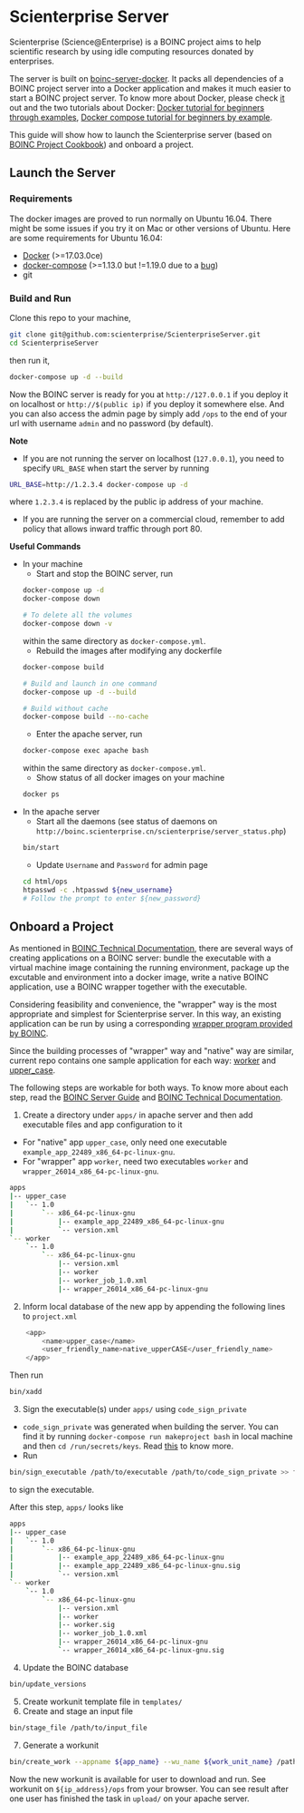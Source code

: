 # Scienterprise Server

Scienterprise (Science@Enterprise) is a BOINC project aims to help scientific research by using idle computing resources donated by enterprises.

The server is built on [boinc-server-docker](https://github.com/marius311/boinc-server-docker). It packs all dependencies of a BOINC project server into a Docker application and makes it much easier to start a BOINC project server. To know more about Docker, please check [it](https://docs.docker.com/) out and the two tutorials about Docker: [Docker tutorial for beginners through examples](https://takacsmark.com/getting-started-with-docker-in-your-project-step-by-step-tutorial/#data-in-docker-containers), [Docker compose tutorial for beginners by example](https://takacsmark.com/docker-compose-tutorial-beginners-by-example-basics/).

This guide will show how to launch the Scienterprise server (based on [BOINC Project Cookbook](https://github.com/marius311/boinc-server-docker/blob/master/docs/cookbook.md)) and onboard a project.

## Launch the Server
### Requirements
The docker images are proved to run normally on Ubuntu 16.04. There might be some issues if you try it on Mac or other versions of Ubuntu. Here are some requirements for Ubuntu 16.04:
- [Docker](https://docs.docker.com/engine/installation/) (>=17.03.0ce)
- [docker-compose](https://docs.docker.com/compose/install/) (>=1.13.0 but !=1.19.0 due to a [bug](https://github.com/docker/docker-py/issues/1841))
- git

### Build and Run
Clone this repo to your machine,
```bash
git clone git@github.com:scienterprise/ScienterpriseServer.git
cd ScienterpriseServer
```
then run it,
```bash
docker-compose up -d --build
```

Now the BOINC server is ready for you at `http://127.0.0.1` if you deploy it on localhost or `http://$(public ip)` if you deploy it somewhere else. And you can also access the admin page by simply add `/ops` to the end of your url with username `admin` and no password (by default). 

**Note**
- If you are not running the server on localhost (`127.0.0.1`), you need to specify `URL_BASE` when start the server by running
```bash
URL_BASE=http://1.2.3.4 docker-compose up -d
```
where `1.2.3.4` is replaced by the public ip address of your machine.
- If you are running the server on a commercial cloud, remember to add policy that allows inward traffic through port 80.

**Useful Commands**
- In your machine
  - Start and stop the BOINC server, run
  ```bash
  docker-compose up -d
  docker-compose down
  
  # To delete all the volumes
  docker-compose down -v
  ```
  within the same directory as `docker-compose.yml`.
  - Rebuild the images after modifying any dockerfile
  ```bash
  docker-compose build
  
  # Build and launch in one command
  docker-compose up -d --build
  
  # Build without cache
  docker-compose build --no-cache
  ```
  - Enter the apache server, run
  ```bash
  docker-compose exec apache bash
  ```
  within the same directory as `docker-compose.yml`.
  - Show status of all docker images on your machine
  ```bash
  docker ps
  ```
- In the apache server
  - Start all the daemons (see status of daemons on `http://boinc.scienterprise.cn/scienterprise/server_status.php`)
  ```bash
  bin/start
  ```
  - Update `Username` and `Password` for admin page
  ```bash
  cd html/ops
  htpasswd -c .htpasswd ${new_username}
  # Follow the prompt to enter ${new_password}
  ```

## Onboard a Project
As mentioned in [BOINC Technical Documentation](https://boinc.berkeley.edu/trac/wiki/ProjectMain), there are several ways of creating applications on a BOINC server: bundle the executable with a virtual machine image containing the running environment, package up the excutable and environment into a docker image, write a native BOINC application, use a BOINC wrapper together with the executable.

Considering feasibility and convenience, the "wrapper" way is the most appropriate and simplest for Scienterprise server. In this way, an existing application can be run by using a corresponding [wrapper program provided by BOINC](https://boinc.berkeley.edu/trac/wiki/WrapperApp).

Since the building processes of "wrapper" way and "native" way are similar, current repo contains one sample application for each way: [worker](https://github.com/BOINC/boinc/tree/master/samples/worker) and [upper_case](https://github.com/BOINC/boinc/tree/master/samples/example_app/bin/22489/x86_64-pc-linux-gnu).

The following steps are workable for both ways. To know more about each step, read the [BOINC Server Guide](https://wiki.debian.org/BOINC/ServerGuide/) and [BOINC Technical Documentation](https://boinc.berkeley.edu/trac/wiki/ProjectMain).
1. Create a directory under `apps/` in apache server and then add executable files and app configuration to it
  - For "native" app `upper_case`, only need one executable `example_app_22489_x86_64-pc-linux-gnu`.
  - For "wrapper" app `worker`, need two executables `worker` and `wrapper_26014_x86_64-pc-linux-gnu`.
```bash
apps
|-- upper_case
|   `-- 1.0
|       `-- x86_64-pc-linux-gnu
|           |-- example_app_22489_x86_64-pc-linux-gnu
|           `-- version.xml
`-- worker
    `-- 1.0
        `-- x86_64-pc-linux-gnu
            |-- version.xml
            |-- worker
            |-- worker_job_1.0.xml
            |-- wrapper_26014_x86_64-pc-linux-gnu
```
2. Inform local database of the new app by appending the following lines to `project.xml`
```bash
    <app>
        <name>upper_case</name>
        <user_friendly_name>native_upperCASE</user_friendly_name>
    </app>
```
Then run
```bash
bin/xadd
```
3. Sign the executable(s) under `apps/` using `code_sign_private`
  - `code_sign_private` was generated when building the server. You can find it by running `docker-compose run makeproject bash` in local machine and then `cd /run/secrets/keys`. Read [this](https://boinc.berkeley.edu/trac/wiki/KeySetup) to know more. 
  - Run 
  
```bash
bin/sign_executable /path/to/executable /path/to/code_sign_private >> filename.sig
```
to sign the executable.

After this step, `apps/` looks like
```bash
apps
|-- upper_case
|   `-- 1.0
|       `-- x86_64-pc-linux-gnu
|           |-- example_app_22489_x86_64-pc-linux-gnu
|           |-- example_app_22489_x86_64-pc-linux-gnu.sig
|           `-- version.xml
`-- worker
    `-- 1.0
        `-- x86_64-pc-linux-gnu
            |-- version.xml
            |-- worker
            |-- worker.sig
            |-- worker_job_1.0.xml
            |-- wrapper_26014_x86_64-pc-linux-gnu
            `-- wrapper_26014_x86_64-pc-linux-gnu.sig
```
4. Update the BOINC database
```bash
bin/update_versions
```
5. Create workunit template file in `templates/`
6. Create and stage an input file
```bash
bin/stage_file /path/to/input_file
```
7. Generate a workunit
```bash
bin/create_work --appname ${app_name} --wu_name ${work_unit_name} /path/to/staged_input_file
```

Now the new workunit is available for user to download and run. See workunit on `${ip_address}/ops` from your browser. You can see result after one user has finished the task in `upload/` on your apache server.


